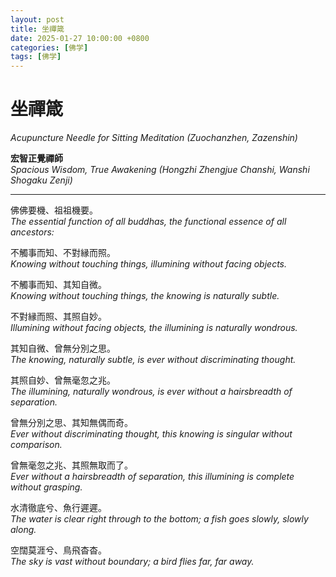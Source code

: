 ```yaml
---
layout: post
title: 坐禪箴
date: 2025-01-27 10:00:00 +0800
categories: [佛学]
tags: [佛学]
---
```


# 坐禪箴
*Acupuncture Needle for Sitting Meditation (Zuochanzhen, Zazenshin)*

**宏智正覺禪師**  
*Spacious Wisdom, True Awakening (Hongzhi Zhengjue Chanshi, Wanshi Shogaku Zenji)*

---

佛佛要機、祖祖機要。  
*The essential function of all buddhas, the functional essence of all ancestors:*

不觸事而知、不對縁而照。  
*Knowing without touching things, illumining without facing objects.*

不觸事而知、其知自微。  
*Knowing without touching things, the knowing is naturally subtle.*

不對縁而照、其照自妙。  
*Illumining without facing objects, the illumining is naturally wondrous.*

其知自微、曾無分別之思。  
*The knowing, naturally subtle, is ever without discriminating thought.*

其照自妙、曾無毫忽之兆。  
*The illumining, naturally wondrous, is ever without a hairsbreadth of separation.*

曾無分別之思、其知無偶而奇。  
*Ever without discriminating thought, this knowing is singular without comparison.*

曾無毫忽之兆、其照無取而了。  
*Ever without a hairsbreadth of separation, this illumining is complete without grasping.*

水清徹底兮、魚行遲遲。  
*The water is clear right through to the bottom; a fish goes slowly, slowly along.*

空闊莫涯兮、鳥飛杳杳。  
*The sky is vast without boundary; a bird flies far, far away.*
